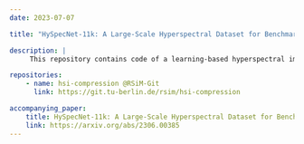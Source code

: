 ```yaml
---
date: 2023-07-07

title: "HySpecNet-11k: A Large-Scale Hyperspectral Dataset for Benchmarking Learning-Based Hyperspectral Image Compression Methods"

description: |
     This repository contains code of a learning-based hyperspectral image compression framework that includes several benchmark methods and pre-trained weights. It allows an easy way to implement, train and evaluate learning-based hyperspectral image compression methods. The code is written in PyTorch.

repositories:
    - name: hsi-compression @RSiM-Git
      link: https://git.tu-berlin.de/rsim/hsi-compression

accompanying_paper:
    title: HySpecNet-11k: A Large-Scale Hyperspectral Dataset for Benchmarking Learning-Based Hyperspectral Image Compression Methods
    link: https://arxiv.org/abs/2306.00385  
---
```

